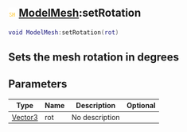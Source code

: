 ## ![shared](.gitbook/assets/shared.png) [ModelMesh](./home/ModelMesh):setRotation

```lua
void ModelMesh:setRotation(rot)
```

Sets the mesh rotation in degrees
------
## Parameters

| Type   | Name | Description | Optional |
| ------ | ---- | ----------- | -------: |
| [Vector3](./home/Vector3) | rot | No description |  |

